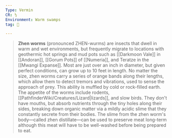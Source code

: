 ```yaml
---
Type: Vermin
CR: ½
Environment: Warm swamps
tag: 👹

---
```


> **Zhen worms** (pronounced ZHEN-wurms) are insects that dwell in warm and wet environments, but frequently migrate to locations with geothermic hot springs and mud pots such as [[Darkmoon Vale]] in [[Andoran]], [[Gorum Pots]] of [[Numeria]], and Teratze in the [[Mwangi Expanse]]. Most are just over an inch in diameter, but given perfect conditions, can grow up to 10 feet in length. No matter the size, zhen worms carry a series of orange bands along their lengths, which allow them to detect tremors and vibrations, used to sense the approach of prey. This ability is muffled by cold or rock-filled earth. The appetite of the worms include rodents, [[PathfinderWiki/Creatures/Lizard|lizards]], and slow birds. They don't have mouths, but absorb nutrients through the tiny holes along their sides, breaking down organic matter via a mildly acidic slime that they constantly secrete from their bodies.
> The slime from the zhen worm's body—called zhen distillate—can be used to preserve meat long-term although this meat will have to be well-washed before being prepared to eat.







